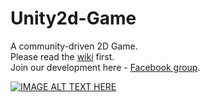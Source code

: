 Unity2d-Game
============
A community-driven 2D Game.  
Please read the [wiki](https://github.com/sagivo/Unity2d-Game/wiki) first.  
Join our development here - [Facebook group](https://www.facebook.com/groups/688592461201094/).  
    
[![IMAGE ALT TEXT HERE](http://img.youtube.com/vi/gbuhBjhy-X0/0.jpg)](http://www.youtube.com/watch?v=gbuhBjhy-X0)  
   
